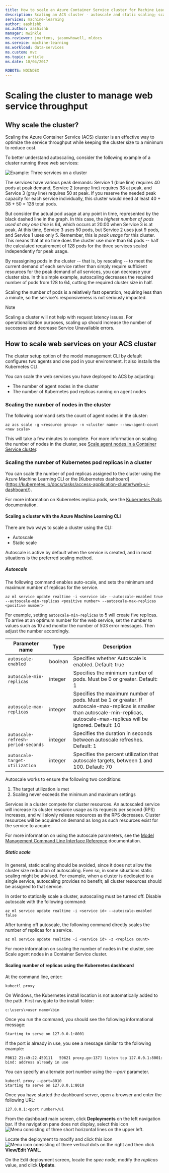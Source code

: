 ```yaml
---
title: How to scale an Azure Container Service cluster for Machine Learning | Microsoft Docs
description: Scaling an ACS cluster - autoscale and static scaling; scaling the number of nodes in the cluster
services: machine-learning
author: aashishb
ms.author: aashishb
manager: mwinkle
ms.reviewer: jmartens, jasonwhowell, mldocs
ms.service: machine-learning
ms.workload: data-services
ms.custom: mvc
ms.topic: article
ms.date: 10/04/2017

ROBOTS: NOINDEX
---
```


# Scaling the cluster to manage web service throughput

## Why scale the cluster?

Scaling the Azure Container Service (ACS) cluster is an effective way to optimize the service throughput while keeping the cluster size to a minimum to reduce cost. 

To better understand autoscaling, consider the following example of a cluster running three web services:

![Example: Three services on a cluster](media/how-to-scale-clusters/three-services.png)

The services have various peak demands: Service 1 (blue line) requires 40 pods at peak demand, Service 2 (orange line) requires 38 at peak, and Service 3 (gray line) requires 50 at peak. If you reserve the needed peak capacity for each service individually, this cluster would need at least 40 + 38 + 50 = 128 total pods.

But consider the actual pod usage at any point in time, represented by the black dashed line in the graph. In this case, the *highest number of pods used at any one time* is 64, which occurs at 20:00 when Service 3 is at peak. At this time, Service 3 uses 50 pods, but Service 2 uses just 9 pods, and Service 1 uses only 5. Remember, this is *peak usage* for this cluster. This means that at no time does the cluster use more than 64 pods -- half the calculated requirement of 128 pods for the three services scaled independently for peak usage.

By reassigning pods in the cluster -- that is, by rescaling -- to meet the current demand of each service rather than simply require sufficient resources for the peak demand of all services, you can decrease your cluster size. In this simple example, autoscaling decreases the required number of pods from 128 to 64, cutting the required cluster size in half.

Scaling the number of pods is a relatively fast operation, requiring less than a minute, so the service's responsiveness is not seriously impacted.

> [!NOTE]
> Scaling a cluster will not help with request latency issues. For operationalization purposes, scaling up should increase the number of successes and decrease Service Unavailable errors. 

## How to scale web services on your ACS cluster

The cluster setup option of the model management CLI by default configures two agents and one pod in your environment. It also installs the Kubernetes CLI.

You can scale the web services you have deployed to ACS by adjusting:

* The number of agent nodes in the cluster
* The number of Kubernetes pod replicas running on agent nodes

### Scaling the number of nodes in the cluster

The following command sets the count of agent nodes in the cluster:

```
az acs scale -g <resource group> -n <cluster name> --new-agent-count <new scale>
```

This will take a few minutes to complete. For more information on scaling the number of nodes in the cluster, see [Scale agent nodes in a Container Service cluster](https://docs.microsoft.com/azure/container-service/container-service-scale).

### Scaling the number of Kubernetes pod replicas in a cluster
 
You can scale the number of pod replicas assigned to the cluster using the Azure Machine Learning CLI or the [Kubernetes dashboard] (https://kubernetes.io/docs/tasks/access-application-cluster/web-ui-dashboard/).

For more information on Kubernetes replica pods, see the [Kubernetes Pods](https://kubernetes.io/docs/concepts/workloads/pods/pod/) documentation.

#### Scaling a cluster with the Azure Machine Learning CLI

There are two ways to scale a cluster using the CLI:

- Autoscale
- Static scale

Autoscale is active by default when the service is created, and in most situations is the preferred scaling method.

##### Autoscale

The following command enables auto-scale, and sets the minimum and maximum number of replicas for the service.

```
az ml service update realtime -i <service id> --autoscale-enabled true --autoscale-min-replicas <positive number> --autoscale-max-replicas <positive number>
```

For example, setting `autoscale-min-replicas` to 5 will create five replicas. To arrive at an optimum number for the web service, set the number to values such as 10 and monitor the number of 503 error messages. Then adjust the number accordingly.


| Parameter name | Type | Description |
|--------------------|--------------------|--------------------|
| `autoscale-enabled` | boolean | Specifies whether Autoscale is enabled. Default: true |
| `autoscale-min-replicas` | integer | Specifies the minimum number of pods. Must be 0 or greater. Default: 1 |
| `autoscale-max-replicas` | integer | Specifies the maximum number of pods. Must be 1 or greater. If autoscale-max-replicas is smaller than autoscale-min-replicas, autoscale-max-replicas will be ignored. Default: 10 |
| `autoscale-refresh-period-seconds` | integer | Specifies the duration in seconds between autoscale refreshes. Default: 1 |
| `autoscale-target-utilization` | integer | Specifies the percent utilization that autoscale targets, between 1 and 100. Default: 70 |

Autoscale works to ensure the following two conditions:

1. The target utilization is met
2. Scaling never exceeds the minimum and maximum settings

Services in a cluster compete for cluster resources. An autoscaled service will increase its cluster resource usage as its requests per second (RPS) increases, and will slowly release resources as the RPS decreases. Cluster resources will be acquired on demand as long as such resources exist for the service to acquire.

For more information on using the autoscale parameters, see the [Model Management Command Line Interface Reference](model-management-cli-reference.md) documentation.

##### Static scale

In general, static scaling should be avoided, since it does not allow the cluster size reduction of autoscaling. Even so, in some situations static scaling might be advised. For example, when a cluster is dedicated to a single service, autoscaling provides no benefit; all cluster resources should be assigned to that service.

In order to statically scale a cluster, autoscaling must be turned off. Disable autoscale with the following command:

```
az ml service update realtime -i <service id> --autoscale-enabled false
```

After turning off autoscale, the following command directly scales the number of replicas for a service.

```
az ml service update realtime -i <service id> -z <replica count>
```
 
For more information on scaling the number of nodes in the cluster, see Scale agent nodes in a Container Service cluster.

#### Scaling number of replicas using the Kubernetes dashboard

At the command line, enter:

```
kubectl proxy
```

On Windows, the Kubernetes install location is not automatically added to the path. First navigate to the install folder:

```
c:\users\<user name>\bin
```

Once you run the command, you should see the following informational message:

```
Starting to serve on 127.0.0.1:8001
```

If the port is already in use, you see a message similar to the following example:

```
F0612 21:49:22.459111   59621 proxy.go:137] listen tcp 127.0.0.1:8001: bind: address already in use
```

You can specify an alternate port number using the *--port* parameter.

```
kubectl proxy --port=8010
Starting to serve on 127.0.0.1:8010
```

Once you have started the dashboard server, open a browser and enter the following URL:

```
127.0.0.1:<port number>/ui
```

From the dashboard main screen, click **Deployments** on the left navigation bar. If the navigation pane does not display, select this icon ![Menu consisting of three short horizontal lines](media/how-to-scale-clusters/icon-hamburger.png) on the upper left.

Locate the deployment to modify and click this icon ![Menu icon consisting of three vertical dots](media/how-to-scale-clusters/icon-kebab.png) on the right and then click **View/Edit YAML**.

On the Edit deployment screen, locate the *spec* node, modify the *replicas* value, and click **Update**.
